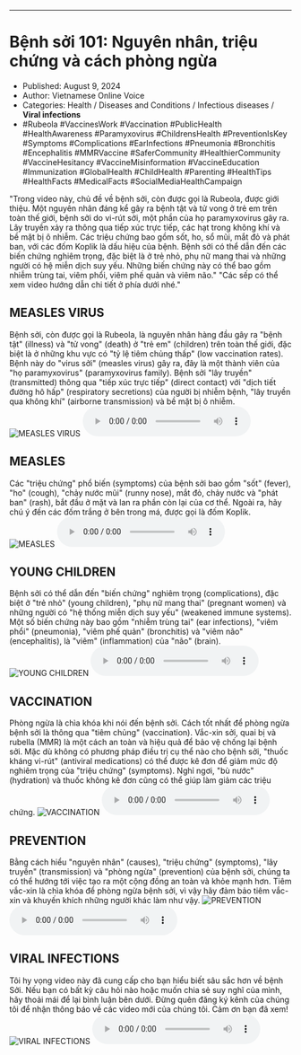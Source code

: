 
---

# Bệnh sởi 101: Nguyên nhân, triệu chứng và cách phòng ngừa

- Published: August 9, 2024
- Author: Vietnamese Online Voice
- Categories: Health / Diseases and Conditions / Infectious diseases / **Viral infections**
- #Rubeola #VaccinesWork #Vaccination #PublicHealth #HealthAwareness #Paramyxovirus #ChildrensHealth #PreventionIsKey #Symptoms #Complications #EarInfections #Pneumonia #Bronchitis #Encephalitis #MMRVaccine #SaferCommunity #HealthierCommunity #VaccineHesitancy #VaccineMisinformation #VaccineEducation #Immunization #GlobalHealth #ChildHealth #Parenting #HealthTips #HealthFacts #MedicalFacts #SocialMediaHealthCampaign

"Trong video này, chủ đề về bệnh sởi, còn được gọi là Rubeola, được giới thiệu. Một nguyên nhân đáng kể gây ra bệnh tật và tử vong ở trẻ em trên toàn thế giới, bệnh sởi do vi-rút sởi, một phần của họ paramyxovirus gây ra. Lây truyền xảy ra thông qua tiếp xúc trực tiếp, các hạt trong không khí và bề mặt bị ô nhiễm. Các triệu chứng bao gồm sốt, ho, sổ mũi, mắt đỏ và phát ban, với các đốm Koplik là dấu hiệu của bệnh. Bệnh sởi có thể dẫn đến các biến chứng nghiêm trọng, đặc biệt là ở trẻ nhỏ, phụ nữ mang thai và những người có hệ miễn dịch suy yếu. Những biến chứng này có thể bao gồm nhiễm trùng tai, viêm phổi, viêm phế quản và viêm não." "Các sếp có thể xem video hướng dẫn chi tiết ở phía dưới nhé."


## MEASLES VIRUS

Bệnh sởi, còn được gọi là Rubeola, là nguyên nhân hàng đầu gây ra "bệnh tật" (illness) và "tử vong" (death) ở "trẻ em" (children) trên toàn thế giới, đặc biệt là ở những khu vực có "tỷ lệ tiêm chủng thấp" (low vaccination rates). Bệnh này do "virus sởi" (measles virus) gây ra, đây là một thành viên của "họ paramyxovirus" (paramyxovirus family). Bệnh sởi "lây truyền" (transmitted) thông qua "tiếp xúc trực tiếp" (direct contact) với "dịch tiết đường hô hấp" (respiratory secretions) của người bị nhiễm bệnh, "lây truyền qua không khí" (airborne transmission) và bề mặt bị ô nhiễm.
![MEASLES VIRUS](https://http-archiver-apis-production-80.schnworks.com/storage/images/transitions/2024-08-09/transition--4690264223-Montserrat-Thin-004895.jpg)
<audio controls>
    <source src="https://http-archiver-apis-production-80.schnworks.com/storage/storage/audio/file-3733671990.mp3" type="audio/mpeg">
</audio>



## MEASLES

Các "triệu chứng" phổ biến (symptoms) của bệnh sởi bao gồm "sốt" (fever), "ho" (cough), "chảy nước mũi" (runny nose), mắt đỏ, chảy nước và "phát ban" (rash), bắt đầu ở mặt và lan ra phần còn lại của cơ thể. Ngoài ra, hãy chú ý đến các đốm trắng ở bên trong má, được gọi là đốm Koplik.
![MEASLES](https://http-archiver-apis-production-80.schnworks.com/storage/images/transitions/2024-08-09/transition-10365037113-Montserrat-Thin-673AB7.jpg)
<audio controls>
    <source src="https://http-archiver-apis-production-80.schnworks.com/storage/storage/audio/file-9847226736.mp3" type="audio/mpeg">
</audio>



## YOUNG CHILDREN

Bệnh sởi có thể dẫn đến "biến chứng" nghiêm trọng (complications), đặc biệt ở "trẻ nhỏ" (young children), "phụ nữ mang thai" (pregnant women) và những người có "hệ thống miễn dịch suy yếu" (weakened immune systems). Một số biến chứng này bao gồm "nhiễm trùng tai" (ear infections), "viêm phổi" (pneumonia), "viêm phế quản" (bronchitis) và "viêm não" (encephalitis), là "viêm" (inflammation) của "não" (brain).
![YOUNG CHILDREN](https://http-archiver-apis-production-80.schnworks.com/storage/images/transitions/2024-08-09/transition-2726483048-Montserrat-Thin-004895.jpg)
<audio controls>
    <source src="https://http-archiver-apis-production-80.schnworks.com/storage/storage/audio/file-17352951554.mp3" type="audio/mpeg">
</audio>



## VACCINATION

Phòng ngừa là chìa khóa khi nói đến bệnh sởi. Cách tốt nhất để phòng ngừa bệnh sởi là thông qua "tiêm chủng" (vaccination). Vắc-xin sởi, quai bị và rubella (MMR) là một cách an toàn và hiệu quả để bảo vệ chống lại bệnh sởi. Mặc dù không có phương pháp điều trị cụ thể nào cho bệnh sởi, "thuốc kháng vi-rút" (antiviral medications) có thể được kê đơn để giảm mức độ nghiêm trọng của "triệu chứng" (symptoms). Nghỉ ngơi, "bù nước" (hydration) và thuốc không kê đơn cũng có thể giúp làm giảm các triệu chứng.
![VACCINATION](https://http-archiver-apis-production-80.schnworks.com/storage/images/transitions/2024-08-09/transition--34021137880-Montserrat-Thin-283593.jpg)
<audio controls>
    <source src="https://http-archiver-apis-production-80.schnworks.com/storage/storage/audio/file-332605926.mp3" type="audio/mpeg">
</audio>



## PREVENTION

Bằng cách hiểu "nguyên nhân" (causes), "triệu chứng" (symptoms), "lây truyền" (transmission) và "phòng ngừa" (prevention) của bệnh sởi, chúng ta có thể hướng tới việc tạo ra một cộng đồng an toàn và khỏe mạnh hơn. Tiêm vắc-xin là chìa khóa để phòng ngừa bệnh sởi, vì vậy hãy đảm bảo tiêm vắc-xin và khuyến khích những người khác làm như vậy.
![PREVENTION](https://http-archiver-apis-production-80.schnworks.com/storage/images/transitions/2024-08-09/transition--24044485667-Montserrat-Regular-004895.jpg)
<audio controls>
    <source src="https://http-archiver-apis-production-80.schnworks.com/storage/storage/audio/file-13189347373.mp3" type="audio/mpeg">
</audio>



## VIRAL INFECTIONS

Tôi hy vọng video này đã cung cấp cho bạn hiểu biết sâu sắc hơn về bệnh Sởi. Nếu bạn có bất kỳ câu hỏi nào hoặc muốn chia sẻ suy nghĩ của mình, hãy thoải mái để lại bình luận bên dưới. Đừng quên đăng ký kênh của chúng tôi để nhận thông báo về các video mới của chúng tôi. Cảm ơn bạn đã xem!
![VIRAL INFECTIONS](https://http-archiver-apis-production-80.schnworks.com/storage/images/transitions/2024-08-09/transition-8461326303-Montserrat-SemiBold-283593.jpg)
<audio controls>
    <source src="https://http-archiver-apis-production-80.schnworks.com/storage/storage/audio/file-15341044734.mp3" type="audio/mpeg">
</audio>

